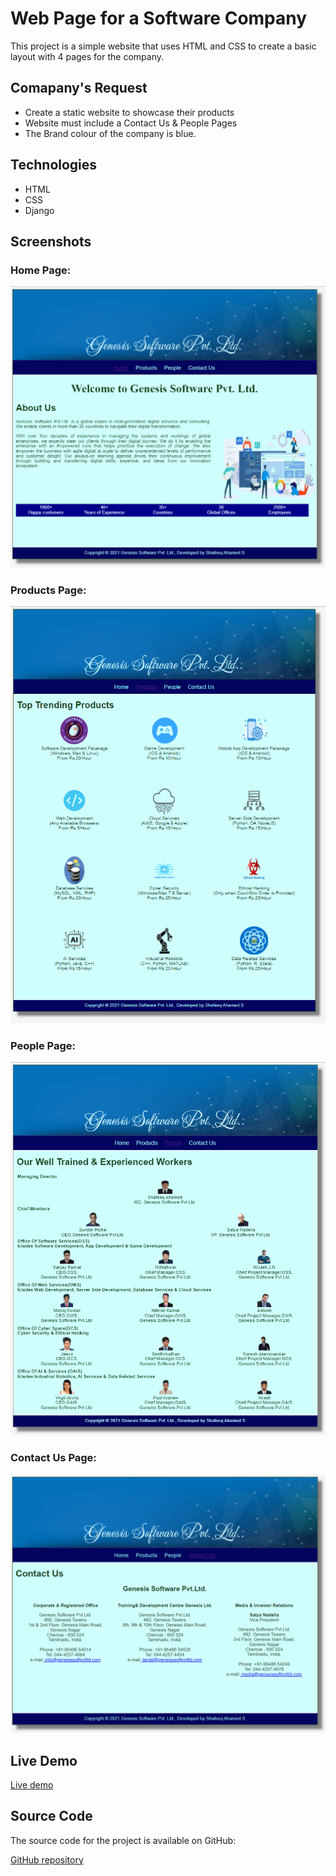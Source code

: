 # Web Page for a Software Company

This project is a simple website that uses HTML and CSS to create a basic layout with 4 pages for the company.

## Comapany's Request
- Create a static website to showcase their products
- Website must include a Contact Us & People Pages
- The Brand colour of the company is blue.

## Technologies

* HTML
* CSS
* Django

## Screenshots

### Home Page:
![output](./images/home.png)
### Products Page:
![output](./images/products.png)
### People Page:
![output](./images/peoples.png)
### Contact Us Page:
![output](./images/contactus.png)

## Live Demo

[Live demo]()

## Source Code

The source code for the project is available on GitHub:

[GitHub repository](https://github.com/shafeeqahameds/productcompanywebsite)
